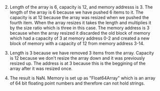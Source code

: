 2) Length of the array is 6, capacity is 12, and memory addresss is 3. The length of the array is 6 because we have pushed 6 items to it. The capacity is at 12 because the array was resized when we pushed the fourth item. When the array resizes it takes the length and multiplies it by the size ratio which is three in this case. The memory address is 3 because when the array resized it discarded the old block of memory which had a capacity of 3 at memory address 0-2 and created a new block of memory with a capacity of 12 from memory address 3-14.   

3) Length is 3 because we have removed 3 items from the array. Capacity is 12 because we don't resize the array down and it was previously resized up. The address is at 3 because this is the beggining of the array after it was resized once.   

4) The result is NaN. Memory is set up as "Float64Array" which is an array of 64 bit floating point numbers and therefore can not hold strings.
